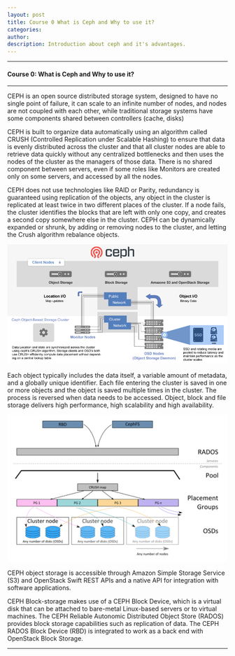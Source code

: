 ```yaml
---
layout: post
title: Course 0 What is Ceph and Why to use it?  
categories: 
author: 
description: Introduction about ceph and it's advantages.
---
```


* * *

#### Course 0: What is Ceph and Why to use it?

* * *

CEPH is an open source distributed storage system, designed to have no single point of failure, it can scale to an infinite number of nodes, and nodes are not coupled with each other, while traditional storage systems have some components shared between controllers (cache, disks)

CEPH is built to organize data automatically using an algorithm called CRUSH (Controlled Replication under Scalable Hashing) to ensure that data is evenly distributed across the cluster and that all cluster nodes are able to retrieve data quickly without any centralized bottlenecks and then uses the nodes of the cluster as the managers of those data. There is no shared component between servers, even if some roles like Monitors are created only on some servers, and accessed by all the nodes. 

CEPH does not use technologies like RAID or Parity, redundancy is guaranteed using replication of the objects, any object in the cluster is replicated at least twice in two different places of the cluster.  If a node fails, the cluster identifies the blocks that are left with only one copy, and creates a second copy somewhere else in the cluster. CEPH can be dynamically expanded or shrunk, by adding or removing nodes to the cluster, and letting the Crush algorithm rebalance objects. 


![alt text](https://raw.githubusercontent.com/opencloudelab/opencloudelab.github.io/master/_posts/ceph-install/ceph-image-1.png "ceph")


Each object typically includes the data itself, a variable amount of metadata, and a globally unique identifier.  Each file entering the cluster is saved in one or more objects and the object is saved multiple times in the cluster. The process is reversed when data needs to be accessed. Object, block and file storage delivers high performance, high scalability and high availability.


![alt text](https://raw.githubusercontent.com/opencloudelab/opencloudelab.github.io/master/_posts/ceph-install/ceph-image-2.png "ceph1")


CEPH object storage is accessible through Amazon Simple Storage Service (S3) and OpenStack Swift REST APIs and a native API for integration with software applications. 

CEPH Block-storage makes use of a CEPH Block Device, which is a virtual disk that can be attached to bare-metal Linux-based servers or to virtual machines. The CEPH Reliable Autonomic Distributed Object Store (RADOS) provides block storage capabilities such as replication of data. The CEPH RADOS Block Device (RBD) is integrated to work as a back end with OpenStack Block Storage.




* * *
